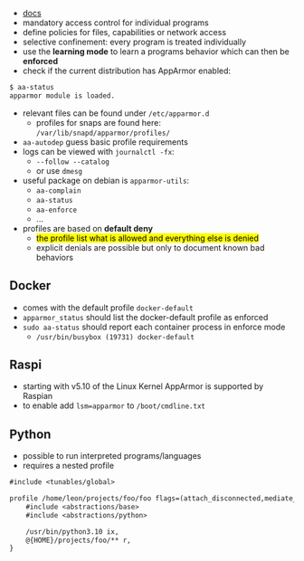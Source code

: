 - [docs](https://gitlab.com/apparmor/apparmor/-/wikis/Documentation)
- mandatory access control for individual programs
- define policies for files, capabilities or network access
- selective confinement: every program is treated individually
- use the **learning mode** to learn a programs behavior which can then be **enforced**
- check if the current distribution has AppArmor enabled:
```bash
$ aa-status    
apparmor module is loaded.
```
- relevant files can be found under  `/etc/apparmor.d`
	- profiles for snaps are found here: `/var/lib/snapd/apparmor/profiles/`
- `aa-autodep` guess basic profile requirements
- logs can be viewed with `journalctl -fx`:
	- `--follow --catalog`
	- or use `dmesg`
- useful package on debian is `apparmor-utils`:
	- `aa-complain`
	- `aa-status`
	- `aa-enforce`
	- ...
- profiles are based on **default deny**
	- <mark>the profile list what is allowed and everything else is denied</mark>
	- explicit denials are possible but only to document known bad behaviors


## Docker

- comes with the default profile `docker-default`
- `apparmor_status` should list the docker-default profile as enforced
- `sudo aa-status` should report each container process in enforce mode
	- `/usr/bin/busybox (19731) docker-default`


## Raspi

- starting with v5.10 of the Linux Kernel AppArmor is  supported by Raspian
- to enable add `lsm=apparmor`  to `/boot/cmdline.txt`

## Python

- possible to run interpreted programs/languages
- requires a nested profile
```txt
#include <tunables/global>

profile /home/leon/projects/foo/foo flags=(attach_disconnected,mediate_deleted) {
    #include <abstractions/base>
    #include <abstractions/python>

    /usr/bin/python3.10 ix,
    @{HOME}/projects/foo/** r,
}
```